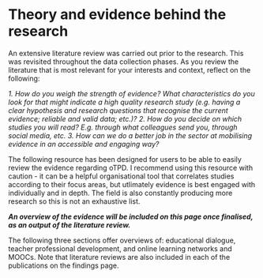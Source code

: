 # Theory and evidence behind the research

An extensive literature review was carried out prior to the research. This was revisited throughout the data collection phases. As you review the literature that is most relevant for your interests and context, reflect on the following:

_1. How do you weigh the strength of evidence? What characteristics do you look for that might indicate a high quality research study (e.g. having a clear hypothesis and research questions that recognise the current evidence; reliable and valid data; etc.)?
2. How do you decide on which studies you will read? E.g. through what colleagues send you, through social media, etc.
3. How can we do a better job in the sector at mobilising evidence in an accessible and engaging way?_

The following resource has been designed for users to be able to easily review the evidence regarding oTPD. I recommend using this resource with caution - it can be a helpful organisational tool that correlates studies according to their focus areas, but utlimately evidence is best engaged with individually and in depth. The field is also constantly producing more research so this is not an exhaustive list.

_**An overview of the evidence will be included on this page once finalised, as an output of the literature review.**_

The following three sections offer overviews of: educational dialogue, teacher professional development, and online learning networks and MOOCs. Note that literature reviews are also included in each of the publications on the findings page.
